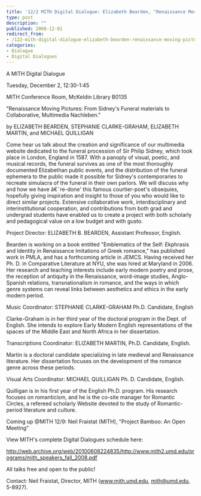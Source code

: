 ```yaml
---
title: '12/2 MITH Digital Dialogue: Elizabeth Bearden, "Renaissance Moving Pictures: From Sidney''s Funeral materials to Collaborative, Multimedia Nachleben."'
type: post
description: ""
published: 2008-12-01
redirect_from: 
- /122-mith-digital-dialogue-elizabeth-bearden-renaissance-moving-pictures-from-sidneys-funeral-materials-to-collaborative-multimedia-nachleben/
categories:
- Dialogue
- Digital Dialogues
---
```

A MITH Digital Dialogue

Tuesday, December 2, 12:30-1:45

MITH Conference Room, McKeldin Library B0135

"Renaissance Moving Pictures: From Sidney's Funeral materials to Collaborative, Multimedia Nachleben."

by ELIZABETH BEARDEN, STEPHANIE CLARKE-GRAHAM, ELIZABETH MARTIN, and MICHAEL QUILLIGAN

Come hear us talk about the creation and significance of our multimedia website dedicated to the funeral procession of Sir Philip Sidney, which took place in London, England in 1587. With a panoply of visual, poetic, and musical records, the funeral survives as one of the most thoroughly documented Elizabethan public events, and the distribution of the funeral ephemera to the public made it possible for Sidney's contemporaries to recreate simulacra of the funeral in their own parlors. We will discuss why and how we have â€˜re-done' this famous courtier-poet's obsequies, hopefully giving inspiration and insight to those of you who would like to direct similar projects. Extensive collaborative work, interdisciplinary and interinstitutional cooperation, and contributions from both grad and undergrad students have enabled us to create a project with both scholarly and pedagogical value on a low budget and with gusto.

Project Director: ELIZABETH B. BEARDEN, Assistant Professor, English.

Bearden is working on a book entitled "Emblematics of the Self: Ekphrasis and Identity in Renaissance Imitations of Greek romance," has published work in PMLA, and has a forthcoming article in JEMCS. Having received her Ph. D. in Comparative Literature at NYU, she was hired at Maryland in 2006. Her research and teaching interests include early modern poetry and prose, the reception of antiquity in the Renaissance, word-image studies, Anglo-Spanish relations, transnationalism in romance, and the ways in which genre systems can reveal links between aesthetics and ethics in the early modern period.

Music Coordinator: STEPHANIE CLARKE-GRAHAM Ph.D. Candidate, English

Clarke-Graham is in her third year of the doctoral program in the Dept. of English. She intends to explore Early Modern English representations of the spaces of the Middle East and North Africa in her dissertation.

Transcriptions Coordinator: ELIZABETH MARTIN, Ph.D. Candidate, English.

Martin is a doctoral candidate specializing in late medieval and Renaissance literature. Her dissertation focuses on the development of the romance genre across these periods.

Visual Arts Coordinator: MICHAEL QUILLIGAN Ph. D. Candidate, English.

Quilligan is in his first year of the English Ph.D. program. His research focuses on romanticism, and he is the co-site manager for Romantic Circles, a refereed scholarly Website devoted to the study of Romantic-period literature and culture.

Coming up @MITH 12/9: Neil Fraistat (MITH), "Project Bamboo: An Open Meeting"

View MITH's complete Digital Dialogues schedule here:

http://web.archive.org/web/20100608224835/http://www.mith2.umd.edu/programs/mith_speakers_fall_2008.pdf

All talks free and open to the public!

Contact: Neil Fraistat, Director, MITH (www.mith.umd.edu, mith@umd.edu, 5-8927).
